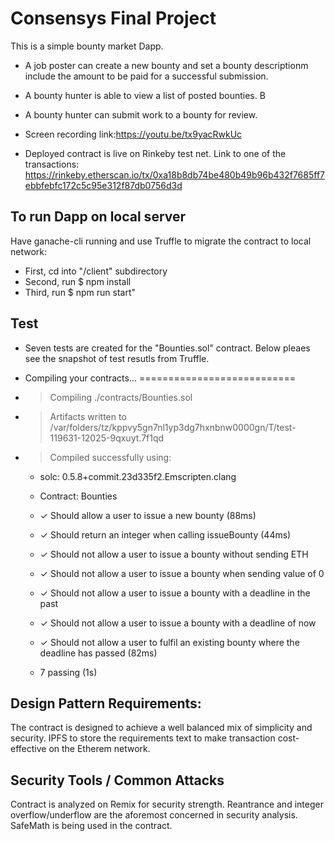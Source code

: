 # Consensys Final Project
This is a simple bounty market Dapp. 
- A job poster can create a new bounty and set a bounty descriptionm include the amount to be paid for a successful submission. 
- A bounty hunter is able to view a list of posted bounties. B
- A bounty hunter can submit work to a bounty for review.

- Screen recording link:https://youtu.be/tx9yacRwkUc 
- Deployed contract is live on Rinkeby test net.  Link to one of the transactions: https://rinkeby.etherscan.io/tx/0xa18b8db74be480b49b96b432f7685ff7ebbfebfc172c5c95e312f87db0756d3d


## To run Dapp on local server 
Have ganache-cli running and use Truffle to migrate the contract to local network: 
- First, cd into "/client" subdirectory
- Second, run $ npm install
- Third, run $ npm run start"


## Test

- Seven tests are created for the "Bounties.sol" contract.  Below pleaes see the snapshot of test resutls from Truffle.

- Compiling your contracts...
===========================
- > Compiling ./contracts/Bounties.sol
- > Artifacts written to /var/folders/tz/kppvy5gn7nl1yp3dg7hxnbnw0000gn/T/test-119631-12025-9qxuyt.7f1qd
- > Compiled successfully using:
   - solc: 0.5.8+commit.23d335f2.Emscripten.clang

  - Contract: Bounties
  - ✓ Should allow a user to issue a new bounty (88ms)
  - ✓ Should return an integer when calling issueBounty (44ms)
  - ✓ Should not allow a user to issue a bounty without sending ETH
  - ✓ Should not allow a user to issue a bounty when sending value of 0
  - ✓ Should not allow a user to issue a bounty with a deadline in the past
  - ✓ Should not allow a user to issue a bounty with a deadline of now
  - ✓ Should not allow a user to fulfil an existing bounty where the deadline has passed (82ms)
  - 7 passing (1s)
  
  
## Design Pattern Requirements:
The contract is designed to achieve a well balanced mix of simplicity and security. 
IPFS to store the requirements text to make transaction cost-effective on the Etherem network. 

## Security Tools / Common Attacks
Contract is analyzed on Remix for security strength.  Reantrance and integer overflow/underflow are the aforemost concerned in security analysis. SafeMath is being used in the contract.


